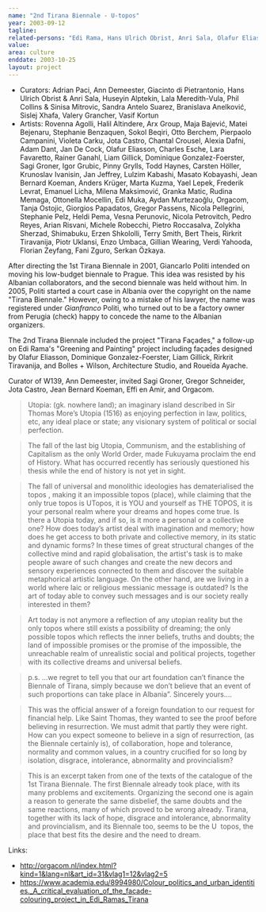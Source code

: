 ```yaml
---
name: "2nd Tirana Biennale - U-topos"
year: 2003-09-12
tagline:
related-persons: "Edi Rama, Hans Ulrich Obrist, Anri Sala, Olafur Eliasson, Dominique Gonzalez-Foerster, Liam Gillick, Rirkrit Tiravanija, Peter Lynn Wilson, Edi Muka, Carsten Höller, Sislej Xhafa, Ann Demeester, Adrian Paci, Maja Bajević, Bert Theis, Rodo Tisnado, Roueïda Ayache, Lala Meredith-Vula, Gëzim Qëndro, Erzen Shkololli, Fani Zguro"
value:
area: culture
enddate: 2003-10-25
layout: project
---
```

* Curators: Adrian Paci, Ann Demeester, Giacinto di Pietrantonio, Hans Ulrich Obrist & Anri Sala, Huseyin Alptekin, Lala Meredith-Vula, Phil Collins & Sinisa Mitrovic, Sandra Antelo Suarez, Branislava Anelković, Sislej Xhafa, Valery Grancher, Vasif Kortun 
* Artists: Rovenna Agolli, Halil Altindere, Arx Group, Maja Bajević, Matei Bejenaru, Stephanie Benzaquen, Sokol Beqiri, Otto Berchem, Pierpaolo Campanini, Violeta Carku, Jota Castro, Chantal Crousel, Alexia Dafni, Adam Dant, Jan De Cock, Olafur Eliasson, Charles Esche, Lara Favaretto, Rainer Ganahl, Liam Gillick, Dominique Gonzalez-Foerster, Sagi Groner, Igor Grubic, Pinny Grylls, Todd Haynes, Carsten Höller, Krunoslav Ivanisin, Jan Jeffrey, Lulzim Kabashi, Masato Kobayashi, Jean Bernard Koeman, Anders Krüger, Marta Kuzma, Yael Lepek, Frederik Levrat, Emanuel Licha, Milena Maksimović, Granka Matic, Rudina Memaga, Ottonella Mocellin, Edi Muka, Aydan Murtezaoğlu, Orgacom, Tanja Ostojic, Giorgios Papadatos, Gregor Passens, Nicola Pellegrini, Stephanie Pelz, Heldi Pema, Vesna Perunovic, Nicola Petrovitch, Pedro Reyes, Arian Risvani, Michele Robecchi, Pietro Roccasalva, Zolykha Sherzad, Shimabuku, Erzen Shkololli, Terry Smith, Bert Theis, Rirkrit Tiravanija, Piotr Uklansi, Enzo Umbaca, Gillian Wearing, Verdi Yahooda, Florian Zeyfang, Fani Zguro, Serkan Özkaya.

After directing the 1st Tirana Biennale in 2001, Giancarlo Politi intended on moving his low-budget biennale to Prague. This idea was resisted by his Albanian collaborators, and the second biennale was held without him. In 2005, Politi started a court case in Albania over the copyright on the name "Tirana Biennale." However, owing to a mistake of his lawyer, the name was registered under *Gianfranco* Politi, who turned out to be a factory owner from Perugia (check) happy to concede the name to the Albanian organizers.

The 2nd Tirana Biennale included the project "Tirana Façades," a follow-up on Edi Rama's "Greening and Painting" project including façades designed by Olafur Eliasson, Dominique Gonzalez-Foerster, Liam Gillick, Rirkrit Tiravanija, and Bolles + Wilson, Architecture Studio, and Roueïda Ayache.

Curator of W139, Ann Demeester, invited Sagi Groner, Gregor Schneider, Jota Castro, Jean Bernard Koeman, Effi en Amir, and Orgacom.

>Utopia: (gk. nowhere land); an imaginary island described in Sir Thomas More’s Utopia (1516) as enjoying perfection in law, politics, etc, any ideal place or state; any visionary system of political or social perfection.

>The fall of the last big Utopia, Communism, and the establishing of Capitalism as the only World Order, made Fukuyama proclaim the end of History. What has occurred recently has seriously questioned his thesis while the end of history is not yet in sight.

>The fall of universal and monolithic ideologies has dematerialised the topos , making it an impossible topos (place), while claiming that the only true topos is U­Topos, it is YOU and yourself as THE TOPOS, it is your personal realm where your dreams and hopes come true. Is there a Utopia today, and if so, is it more a personal or a collective one? How does today’s artist deal with imagination and memory; how does he get access to both private and collective memory, in its static and dynamic forms? In these times of great structural changes of the collective mind and rapid globalisation, the artist's task is to make people aware of such changes and create the new decors and sensory experiences connected to them and discover the suitable metaphorical artistic language. On the other hand, are we living in a world where laic or religious messianic message is outdated? Is the art of today able to convey such messages and is our society really interested in them?

>Art today is not anymore a reflection of any utopian reality but the only topos where still exists a possibility of dreaming; the only possible topos which reflects the inner beliefs, truths and doubts; the land of impossible promises or the promise of the impossible, the unreachable realm of unrealistic social and political projects, together with its collective dreams and universal beliefs.

>p.s. ...we regret to tell you that our art foundation can’t finance the Biennale of Tirana, simply because we don’t believe that an event of such proportions can take place in Albania”. Sincerely yours....

>This was the official answer of a foreign foundation to our request for financial help. Like Saint Thomas, they wanted to see the proof before believing in resurrection. We must admit that partly they were right. How can you expect someone to believe in a sign of resurrection, (as the Biennale certainly is), of collaboration, hope and tolerance, normality and common values, in a country crucified for so long by isolation, disgrace, intolerance, abnormality and provincialism?

>This is an excerpt taken from one of the texts of the catalogue of the 1st Tirana Biennale. The first Biennale already took place, with its many problems and excitements. Organizing the second one is again a reason to generate the same disbelief, the same doubts and the same reactions, many of which proved to be wrong already. Tirana, together with its lack of hope, disgrace and intolerance, abnormality and provincialism, and its Biennale too, seems to be the U ­ topos, the place that best fits the desire and the need to dream.

Links:
* <http://orgacom.nl/index.html?kind=1&lang=nl&art_id=31&vlag1=12&vlag2=5>
* <https://www.academia.edu/8994980/Colour_politics_and_urban_identities._A_critical_evaluation_of_the_facade-colouring_project_in_Edi_Ramas_Tirana>
